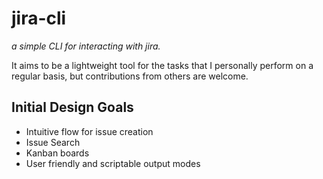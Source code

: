 # jira-cli
_a simple CLI for interacting with jira._

It aims to be a lightweight tool for the tasks that I personally perform on a
regular basis, but contributions from others are welcome.

## Initial Design Goals

- Intuitive flow for issue creation
- Issue Search
- Kanban boards
- User friendly and scriptable output modes

